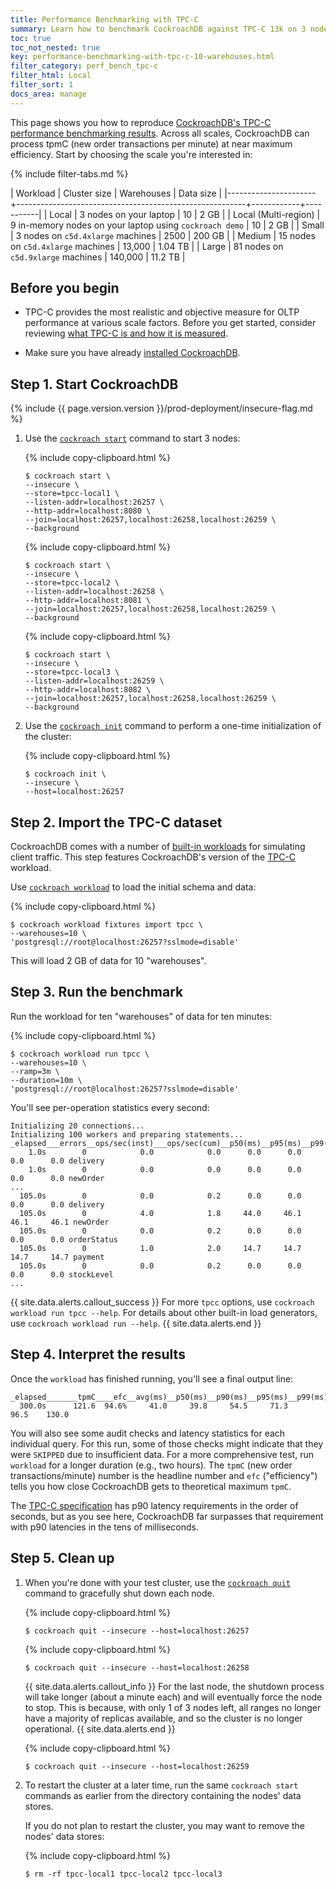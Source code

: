 ```yaml
---
title: Performance Benchmarking with TPC-C
summary: Learn how to benchmark CockroachDB against TPC-C 13k on 3 nodes on your laptop
toc: true
toc_not_nested: true
key: performance-benchmarking-with-tpc-c-10-warehouses.html
filter_category: perf_bench_tpc-c
filter_html: Local
filter_sort: 1
docs_area: manage
---
```


This page shows you how to reproduce [CockroachDB's TPC-C performance benchmarking results](performance.html#scale). Across all scales, CockroachDB can process tpmC (new order transactions per minute) at near maximum efficiency. Start by choosing the scale you're interested in:

{%  include filter-tabs.md %}

| Workload             | Cluster size                                            | Warehouses | Data size |
|----------------------+---------------------------------------------------------+------------+-----------|
| Local                | 3 nodes on your laptop                                  |         10 | 2 GB      |
| Local (Multi-region) | 9 in-memory nodes on your laptop using `cockroach demo` |         10 | 2 GB      |
| Small                | 3 nodes on `c5d.4xlarge` machines                       |       2500 | 200 GB    |
| Medium               | 15 nodes on `c5d.4xlarge` machines                      |     13,000 | 1.04 TB   |
| Large                | 81 nodes on `c5d.9xlarge` machines                      |    140,000 | 11.2 TB   |

## Before you begin

- TPC-C provides the most realistic and objective measure for OLTP performance at various scale factors. Before you get started, consider reviewing [what TPC-C is and how it is measured](performance.html#tpc-c).

- Make sure you have already [installed CockroachDB](install-cockroachdb.html).

## Step 1. Start CockroachDB

{%  include {{  page.version.version  }}/prod-deployment/insecure-flag.md %}

1. Use the [`cockroach start`](cockroach-start.html) command to start 3 nodes:

    {%  include copy-clipboard.html %}
    ~~~ shell
    $ cockroach start \
    --insecure \
    --store=tpcc-local1 \
    --listen-addr=localhost:26257 \
    --http-addr=localhost:8080 \
    --join=localhost:26257,localhost:26258,localhost:26259 \
    --background
    ~~~

    {%  include copy-clipboard.html %}
    ~~~ shell
    $ cockroach start \
    --insecure \
    --store=tpcc-local2 \
    --listen-addr=localhost:26258 \
    --http-addr=localhost:8081 \
    --join=localhost:26257,localhost:26258,localhost:26259 \
    --background
    ~~~

    {%  include copy-clipboard.html %}
    ~~~ shell
    $ cockroach start \
    --insecure \
    --store=tpcc-local3 \
    --listen-addr=localhost:26259 \
    --http-addr=localhost:8082 \
    --join=localhost:26257,localhost:26258,localhost:26259 \
    --background
    ~~~

2. Use the [`cockroach init`](cockroach-init.html) command to perform a one-time initialization of the cluster:

    {%  include copy-clipboard.html %}
    ~~~ shell
    $ cockroach init \
    --insecure \
    --host=localhost:26257
    ~~~

## Step 2. Import the TPC-C dataset

CockroachDB comes with a number of [built-in workloads](cockroach-workload.html) for simulating client traffic. This step features CockroachDB's version of the [TPC-C](http://www.tpc.org/tpcc/) workload.

Use [`cockroach workload`](cockroach-workload.html) to load the initial schema and data:

{%  include copy-clipboard.html %}
~~~ shell
$ cockroach workload fixtures import tpcc \
--warehouses=10 \
'postgresql://root@localhost:26257?sslmode=disable'
~~~

This will load 2 GB of data for 10 "warehouses".

## Step 3. Run the benchmark

Run the workload for ten "warehouses" of data for ten minutes:

{%  include copy-clipboard.html %}
~~~ shell
$ cockroach workload run tpcc \
--warehouses=10 \
--ramp=3m \
--duration=10m \
'postgresql://root@localhost:26257?sslmode=disable'
~~~

You'll see per-operation statistics every second:

~~~
Initializing 20 connections...
Initializing 100 workers and preparing statements...
_elapsed___errors__ops/sec(inst)___ops/sec(cum)__p50(ms)__p95(ms)__p99(ms)_pMax(ms)
    1.0s        0            0.0            0.0      0.0      0.0      0.0      0.0 delivery
    1.0s        0            0.0            0.0      0.0      0.0      0.0      0.0 newOrder
...
  105.0s        0            0.0            0.2      0.0      0.0      0.0      0.0 delivery
  105.0s        0            4.0            1.8     44.0     46.1     46.1     46.1 newOrder
  105.0s        0            0.0            0.2      0.0      0.0      0.0      0.0 orderStatus
  105.0s        0            1.0            2.0     14.7     14.7     14.7     14.7 payment
  105.0s        0            0.0            0.2      0.0      0.0      0.0      0.0 stockLevel
...
~~~

{{ site.data.alerts.callout_success }}
For more `tpcc` options, use `cockroach workload run tpcc --help`. For details about other built-in load generators, use `cockroach workload run --help`.
{{ site.data.alerts.end }}

## Step 4. Interpret the results

Once the `workload` has finished running, you'll see a final output line:

~~~
_elapsed_______tpmC____efc__avg(ms)__p50(ms)__p90(ms)__p95(ms)__p99(ms)_pMax(ms)
  300.0s      121.6  94.6%     41.0     39.8     54.5     71.3     96.5    130.0
~~~

You will also see some audit checks and latency statistics for each individual query. For this run, some of those checks might indicate that they were `SKIPPED` due to insufficient data. For a more comprehensive test, run `workload` for a longer duration (e.g., two hours). The `tpmC` (new order transactions/minute) number is the headline number and `efc` ("efficiency") tells you how close CockroachDB gets to theoretical maximum `tpmC`.

The [TPC-C specification](http://www.tpc.org/tpc_documents_current_versions/pdf/tpc-c_v5.11.0.pdf) has p90 latency requirements in the order of seconds, but as you see here, CockroachDB far surpasses that requirement with p90 latencies in the tens of milliseconds.

## Step 5. Clean up

1. When you're done with your test cluster, use the [`cockroach quit`](cockroach-quit.html) command to gracefully shut down each node.

    {%  include copy-clipboard.html %}
    ~~~ shell
    $ cockroach quit --insecure --host=localhost:26257
    ~~~

    {%  include copy-clipboard.html %}
    ~~~ shell
    $ cockroach quit --insecure --host=localhost:26258
    ~~~

    {{ site.data.alerts.callout_info }}
    For the last node, the shutdown process will take longer (about a minute each) and will eventually force the node to stop. This is because, with only 1 of 3 nodes left, all ranges no longer have a majority of replicas available, and so the cluster is no longer operational.
    {{ site.data.alerts.end }}

    {%  include copy-clipboard.html %}
    ~~~ shell
    $ cockroach quit --insecure --host=localhost:26259
    ~~~

2. To restart the cluster at a later time, run the same `cockroach start` commands as earlier from the directory containing the nodes' data stores.  

    If you do not plan to restart the cluster, you may want to remove the nodes' data stores:

    {%  include copy-clipboard.html %}
    ~~~ shell
    $ rm -rf tpcc-local1 tpcc-local2 tpcc-local3
    ~~~
